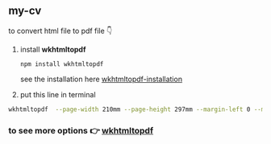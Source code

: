 ## my-cv
to convert html file to pdf file 👇️
1. install **wkhtmltopdf**
   ```
   npm install wkhtmltopdf
   ```

    see the installation here [wkhtmltopdf-installation](https://computingforgeeks.com/install-wkhtmltopdf-on-ubuntu-debian-linux/)
2. put this line in terminal
  ```bash
  wkhtmltopdf  --page-width 210mm --page-height 297mm --margin-left 0 --margin-right 0 cv.html cv.pdf
  ```

### to see more options :point_right: [wkhtmltopdf](https://wkhtmltopdf.org/usage/wkhtmltopdf.txt)
